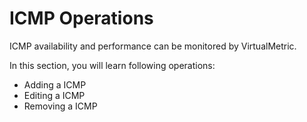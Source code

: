 # ICMP Operations

ICMP availability and performance can be monitored by VirtualMetric.&#x20;

In this section, you will learn following operations:

* Adding a ICMP
* Editing a ICMP
* Removing a ICMP
